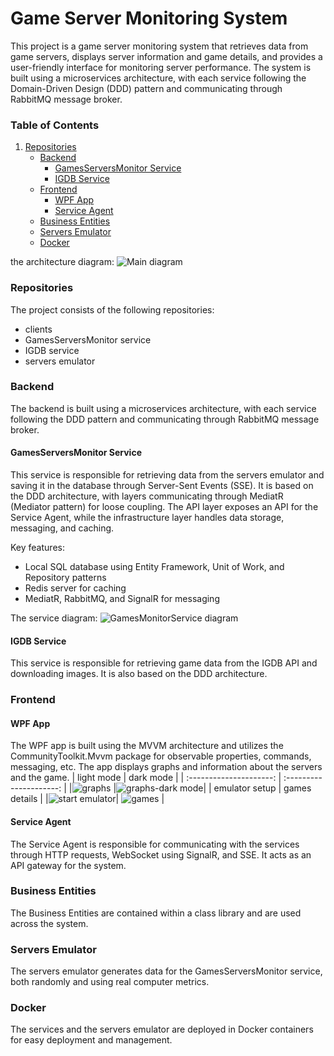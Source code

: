 # Game Server Monitoring System

This project is a game server monitoring system that retrieves data from game servers, displays server information and game details, and provides a user-friendly interface for monitoring server performance. The system is built using a microservices architecture, with each service following the Domain-Driven Design (DDD) pattern and communicating through RabbitMQ message broker.

### Table of Contents

1. [Repositories](#repositories)
   - [Backend](#backend)
     - [GamesServersMonitor Service](#gamesserversmonitor-service)
     - [IGDB Service](#igdb-service)
   - [Frontend](#frontend)
     - [WPF App](#wpf-app)
     - [Service Agent](#service-agent)
   - [Business Entities](#business-entities)
   - [Servers Emulator](#servers-emulator)
   - [Docker](#docker)

the architecture diagram:
![Main diagram](https://github.com/MosheMatof/games-servers-monitor/assets/73488759/4aac1253-2d18-449b-b43d-e4a4bd73354d)

### <a name="repositories"></a>Repositories

The project consists of the following repositories:

- clients
- GamesServersMonitor service
- IGDB service
- servers emulator

### <a name="backend"></a>Backend

The backend is built using a microservices architecture, with each service following the DDD pattern and communicating through RabbitMQ message broker.

#### <a name="gamesserversmonitor-service"></a>GamesServersMonitor Service

This service is responsible for retrieving data from the servers emulator and saving it in the database through Server-Sent Events (SSE). It is based on the DDD architecture, with layers communicating through MediatR (Mediator pattern) for loose coupling. The API layer exposes an API for the Service Agent, while the infrastructure layer handles data storage, messaging, and caching.

Key features:

- Local SQL database using Entity Framework, Unit of Work, and Repository patterns
- Redis server for caching
- MediatR, RabbitMQ, and SignalR for messaging

The service diagram:
![GamesMonitorService diagram](https://github.com/MosheMatof/games-servers-monitor/assets/73488759/2558627c-104a-4bed-884f-0461ed3a2c88)

#### <a name="igdb-service"></a>IGDB Service

This service is responsible for retrieving game data from the IGDB API and downloading images. It is also based on the DDD architecture.

### <a name="frontend"></a>Frontend

#### <a name="wpf-app"></a>WPF App

The WPF app is built using the MVVM architecture and utilizes the CommunityToolkit.Mvvm package for observable properties, commands, messaging, etc. The app displays graphs and information about the servers and the game.
| light mode                 | dark mode                 |
| :---------------------: | :---------------------: |
|![graphs](https://github.com/MosheMatof/games-servers-monitor/assets/73488759/d18398a4-f455-4426-b4d7-31cd5f2e3e40) |![graphs-dark mode](https://github.com/MosheMatof/games-servers-monitor/assets/73488759/40773640-c7b7-4944-9eb2-18a89a51adfd)|
| emulator setup                 | games details                 |
|![start emulator](https://github.com/MosheMatof/games-servers-monitor/assets/73488759/e3949d51-d5d3-4e8a-8753-44e947079c61)| ![games](https://github.com/MosheMatof/games-servers-monitor/assets/73488759/752f2d8d-f543-48e3-a84f-9a31f242ca78) |

#### <a name="service-agent"></a>Service Agent

The Service Agent is responsible for communicating with the services through HTTP requests, WebSocket using SignalR, and SSE. It acts as an API gateway for the system.

### <a name="business-entities"></a>Business Entities

The Business Entities are contained within a class library and are used across the system.

### <a name="servers-emulator"></a>Servers Emulator

The servers emulator generates data for the GamesServersMonitor service, both randomly and using real computer metrics.

### <a name="docker"></a>Docker

The services and the servers emulator are deployed in Docker containers for easy deployment and management.
